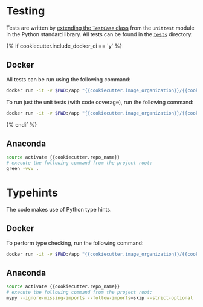 # Testing

Tests are written by [extending the `TestCase` class](https://docs.python.org/3.8/library/unittest.html#unittest.TestCase) from the `unittest` module in the Python standard library.  All tests can be found in the [`tests`](./tests) directory.

{% if cookiecutter.include_docker_ci == 'y' %}
## Docker

All tests can be run using the following command:

```bash
docker run -it -v $PWD:/app "{{cookiecutter.image_organization}}/{{cookiecutter.image_name}}:latest" test-all
```

To run just the unit tests (with code coverage), run the following command:

```bash
docker run -it -v $PWD:/app "{{cookiecutter.image_organization}}/{{cookiecutter.image_name}}:latest" green -vvv --run-coverage
```
{% endif %}
## Anaconda

```bash
source activate {{cookiecutter.repo_name}}
# execute the following command from the project root:
green -vvv .
```

# Typehints

The code makes use of Python type hints.

## Docker

To perform type checking, run the following command:

```bash
docker run -it -v $PWD:/app "{{cookiecutter.image_organization}}/{{cookiecutter.image_name}}:latest" mypy --ignore-missing-imports --follow-imports=skip --strict-optional .
```

## Anaconda

```bash
source activate {{cookiecutter.repo_name}}
# execute the following command from the project root:
mypy --ignore-missing-imports --follow-imports=skip --strict-optional .
```